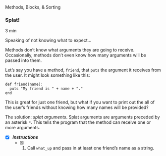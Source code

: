 Methods, Blocks, & Sorting

### Splat!

3 min

Speaking of not knowing what to expect…

Methods don’t know what arguments they are going to receive. Occasionally, methods don’t even know how many arguments will be passed into them.

Let’s say you have a method, `friend`, that `puts` the argument it receives from the user. It might look something like this:

```
def friend(name):
  puts "My friend is " + name + "."
end
```

This is great for just one friend, but what if you want to print out the all of the user’s friends without knowing how many names will be provided?

The solution: _splat arguments_. Splat arguments are arguments preceded by an asterisk `*`. This tells the program that the method can receive one or more arguments.

- [x] ***Instructions***
    - [x] 1. Call `what_up` and pass in at least one friend’s name as a string.